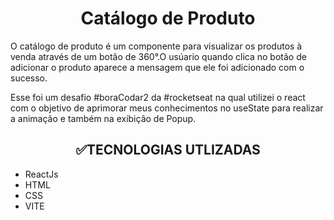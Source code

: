 <h1 align="center">Catálogo de Produto</h1>
 
 O catálogo de produto é um componente para visualizar os produtos à venda através de um botão de 360°.O usúario quando clica no botão de adicionar o produto aparece a mensagem que ele foi adicionado com o sucesso.

Esse foi um desafio #boraCodar2 da #rocketseat na qual utilizei o react com o objetivo de aprimorar meus conhecimentos no useState para realizar a animação
e também na exibição de Popup.

<h2 align="center">✅TECNOLOGIAS UTLIZADAS </h2>

 * ReactJs
 * HTML
 * CSS
 * VITE
